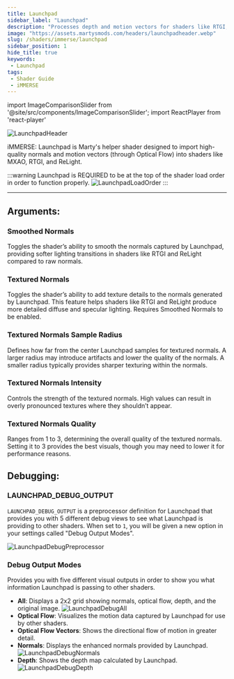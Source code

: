 ```yaml
---
title: Launchpad
sidebar_label: "Launchpad"
description: "Processes depth and motion vectors for shaders like RTGI, MXAO, and ReLight."
image: "https://assets.martysmods.com/headers/launchpadheader.webp"
slug: /shaders/immerse/launchpad
sidebar_position: 1
hide_title: true
keywords: 
 - Launchpad
tags:
 - Shader Guide
 - iMMERSE
---
```


<!------------------------IMPORTS ---------------------------->

import ImageComparisonSlider from '@site/src/components/ImageComparisonSlider';
import ReactPlayer from 'react-player'

<!----------------------------------------------------------->

![LaunchpadHeader](https://assets.martysmods.com/headers/launchpadheader.webp)

iMMERSE: Launchpad is Marty's helper shader designed to import high-quality normals and motion vectors (through Optical Flow) into shaders like MXAO, RTGI, and ReLight.

:::warning
Launchpad is REQUIRED to be at the top of the shader load order in order to function properly.
![LaunchpadLoadOrder](https://assets.martysmods.com/shaders/launchpad/launchpadloadorder.webp)
:::

---

<!---- ## Video Breakdown:

<ReactPlayer
  url="https://www.youtube.com/watch?v=RhT4MFRQ5jo"
  playing={false}
  muted={false}
  volume="0.20"
  controls={true}
  loop={false}
  width="100%"
  height="100%"
  style={{ 
    display: "block",
    aspectRatio: "16/9",
    margin: "0 auto"
  }}
/> --->

## Arguments:

### Smoothed Normals
Toggles the shader’s ability to smooth the normals captured by Launchpad, providing softer lighting transitions in shaders like RTGI and ReLight compared to raw normals.

 <ImageComparisonSlider 
  beforeImage="https://assets.martysmods.com/shaders/launchpad/launchpadnormals2.webp" 
  afterImage="https://assets.martysmods.com/shaders/launchpad/launchpadsmoothednormals2.webp"
  beforeLabel="Default Normals"
  afterLabel="Smoothed Normals"
 />

### Textured Normals
Toggles the shader’s ability to add texture details to the normals generated by Launchpad. This feature helps shaders like RTGI and ReLight produce more detailed diffuse and specular lighting. Requires Smoothed Normals to be enabled.

 <ImageComparisonSlider 
  beforeImage="https://assets.martysmods.com/shaders/launchpad/launchpadsmoothednormals2.webp"
  afterImage="https://assets.martysmods.com/shaders/launchpad/launchpadtexturednormals2.webp"
  beforeLabel="Smoothed Normals"
  afterLabel="Textured Normals"
 />

### Textured Normals Sample Radius
Defines how far from the center Launchpad samples for textured normals. A larger radius may introduce artifacts and lower the quality of the normals. A smaller radius typically provides sharper texturing within the normals.

### Textured Normals Intensity
Controls the strength of the textured normals. High values can result in overly pronounced textures where they shouldn’t appear.

### Textured Normals Quality
Ranges from 1 to 3, determining the overall quality of the textured normals. Setting it to 3 provides the best visuals, though you may need to lower it for performance reasons.

## Debugging:

### LAUNCHPAD_DEBUG_OUTPUT
`LAUNCHPAD_DEBUG_OUTPUT` is a preprocessor definition for Launchpad that provides you with 5 different debug views to see what Launchpad is providing to other shaders. When set to `1`, you will be given a new option in your settings called "Debug Output Modes".

![LaunchpadDebugPreprocessor](https://assets.martysmods.com/shaders/launchpad/launchpaddebugpreprocessor.webp)

### Debug Output Modes
Provides you with five different visual outputs in order to show you what information Launchpad is passing to other shaders.
- **All**: Displays a 2x2 grid showing normals, optical flow, depth, and the original image.
    ![LaunchpadDebugAll](https://assets.martysmods.com/shaders/launchpad/launchpaddebugall3.webp)
- **Optical Flow**: Visualizes the motion data captured by Launchpad for use by other shaders.
- **Optical Flow Vectors**: Shows the directional flow of motion in greater detail.
- **Normals**: Displays the enhanced normals provided by Launchpad.
    ![LaunchpadDebugNormals](https://assets.martysmods.com/shaders/launchpad/launchpadtexturednormals2.webp)
- **Depth**: Shows the depth map calculated by Launchpad.
    ![LaunchpadDebugDepth](https://assets.martysmods.com/shaders/launchpad/launchpaddepth.webp)